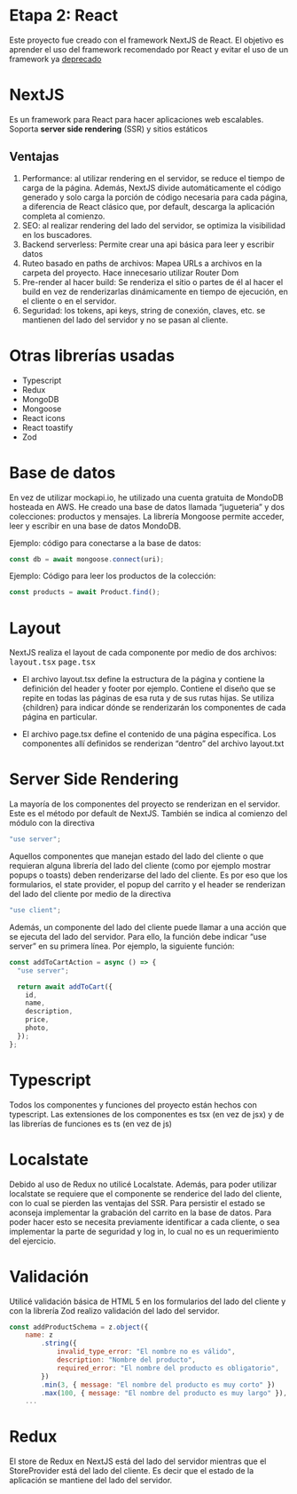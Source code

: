 ﻿# Etapa 2: React

Este proyecto fue creado con el framework NextJS de React. El objetivo es aprender el uso del framework recomendado por React y evitar el uso de un framework ya [deprecado](https://medium.com/@peterdtitan/create-react-app-is-dead-what-next-f05aec3dd2d5)

# NextJS

Es un framework para React para hacer aplicaciones web escalables. Soporta **server side rendering** (SSR) y sitios estáticos

## Ventajas

1. Performance: al utilizar rendering en el servidor, se reduce el tiempo de carga de la página. Además, NextJS divide automáticamente el código generado y solo carga la porción de código necesaria para cada página, a diferencia de React clásico que, por default, descarga la aplicación completa al comienzo.
1. SEO: al realizar rendering del lado del servidor, se optimiza la visibilidad en los buscadores.
1. Backend serverless: Permite crear una api básica para leer y escribir datos
1. Ruteo basado en paths de archivos: Mapea URLs a archivos en la carpeta del proyecto. Hace innecesario utilizar Router Dom
1. Pre-render al hacer build: Se renderiza el sitio o partes de él al hacer el build en vez de renderizarlas dinámicamente en tiempo de ejecución, en el cliente o en el servidor.
1. Seguridad: los tokens, api keys, string de conexión, claves, etc. se mantienen del lado del servidor y no se pasan al cliente.

# Otras librerías usadas

- Typescript
- Redux
- MongoDB
- Mongoose
- React icons
- React toastify
- Zod

# Base de datos

En vez de utilizar mockapi.io, he utilizado una cuenta gratuita de MondoDB hosteada en AWS. He creado una base de datos llamada “jugueteria” y dos colecciones: productos y mensajes.
La librería Mongoose permite acceder, leer y escribir en una base de datos MondoDB.

Ejemplo: código para conectarse a la base de datos:

```javascript
const db = await mongoose.connect(uri);
```

Ejemplo: Código para leer los productos de la colección:

```javascript
const products = await Product.find();
```

# Layout

NextJS realiza el layout de cada componente por medio de dos archivos:
<samp>layout.tsx</samp>
<samp>page.tsx</samp>

- El archivo layout.tsx define la estructura de la página y contiene la definición del header y footer por ejemplo. Contiene el diseño que se repite en todas las páginas de esa ruta y de sus rutas hijas. Se utiliza {children} para indicar dónde se renderizarán los componentes de cada página en particular.

- El archivo page.tsx define el contenido de una página específica. Los componentes allí definidos se renderizan “dentro” del archivo layout.txt

# Server Side Rendering

La mayoría de los componentes del proyecto se renderizan en el servidor. Este es el método por default de NextJS. También se indica al comienzo del módulo con la directiva

```javascript
"use server";
```

Aquellos componentes que manejan estado del lado del cliente o que requieran alguna librería del lado del cliente (como por ejemplo mostrar popups o toasts) deben renderizarse del lado del cliente. Es por eso que los formularios, el state provider, el popup del carrito y el header se renderizan del lado del cliente por medio de la directiva

```javascript
"use client";
```

Además, un componente del lado del cliente puede llamar a una acción que se ejecuta del lado del servidor. Para ello, la función debe indicar “use server” en su primera línea. Por ejemplo, la siguiente función:

```javascript
const addToCartAction = async () => {
  "use server";

  return await addToCart({
    id,
    name,
    description,
    price,
    photo,
  });
};
```

# Typescript

Todos los componentes y funciones del proyecto están hechos con typescript. Las extensiones de los componentes es tsx (en vez de jsx) y de las librerías de funciones es ts (en vez de js)

# Localstate

Debido al uso de Redux no utilicé Localstate. Además, para poder utilizar localstate se requiere que el componente se renderice del lado del cliente, con lo cual se pierden las ventajas del SSR. Para persistir el estado se aconseja implementar la grabación del carrito en la base de datos. Para poder hacer esto se necesita previamente identificar a cada cliente, o sea implementar la parte de seguridad y log in, lo cual no es un requerimiento del ejercicio.

# Validación

Utilicé validación básica de HTML 5 en los formularios del lado del cliente y con la librería Zod realizo validación del lado del servidor.

```javascript
const addProductSchema = z.object({
    name: z
        .string({
            invalid_type_error: "El nombre no es válido",
            description: "Nombre del producto",
            required_error: "El nombre del producto es obligatorio",
        })
        .min(3, { message: "El nombre del producto es muy corto" })
        .max(100, { message: "El nombre del producto es muy largo" }),
    ...
```

# Redux

El store de Redux en NextJS está del lado del servidor mientras que el StoreProvider está del lado del cliente. Es decir que el estado de la aplicación se mantiene del lado del servidor.
